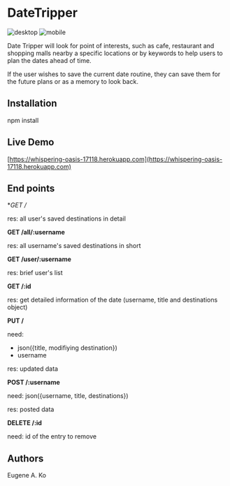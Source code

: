 # DateTripper

![desktop](https://github.com/eako0508/DateTripper/blob/feature/mvp-client-with-mock-data/img/Screenshots/desktop/adding_places_desktop.png)
![mobile](https://github.com/eako0508/DateTripper/blob/feature/mvp-client-with-mock-data/img/Screenshots/mobile/Main_mobile.PNG)

Date Tripper will look for point of interests, such as cafe, restaurant and shopping malls nearby a specific locations or by keywords to help users to plan the dates ahead of time.

If the user wishes to save the current date routine, they can save them for the future plans or as a memory to look back.


## Installation

npm install


## Live Demo

[https://whispering-oasis-17118.herokuapp.com](https://whispering-oasis-17118.herokuapp.com)





## End points

**GET /*

res: all user's saved destinations in detail

**GET /all/:username**

res: all username's saved destinations in short

**GET /user/:username**

res: brief user's list


**GET /:id**

res: get detailed information of the date
(username, title and destinations object)


**PUT /**

need: 

 - json({title, modifiying destination})
 - username
 
res: updated data


**POST /:username**

need: json({username, title, destinations})

res: posted data


**DELETE /:id**

need: id of the entry to remove


## Authors

Eugene A. Ko
